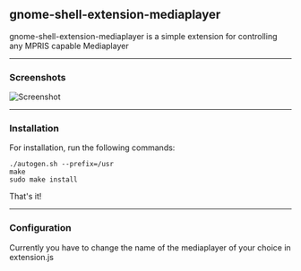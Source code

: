 ## gnome-shell-extension-mediaplayer

gnome-shell-extension-mediaplayer is a simple extension for controlling any MPRIS capable Mediaplayer

----

### Screenshots

![Screenshot](gnome-shell-extensions-mediaplayer/raw/master/data/mediaplayer1.png)

----

### Installation

For installation, run the following commands:

    ./autogen.sh --prefix=/usr
    make
    sudo make install
  
That's it!

----

### Configuration

Currently you have to change the name of the mediaplayer of your choice in extension.js
